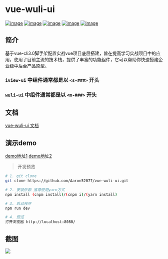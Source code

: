 # vue-wuli-ui

[![image](https://img.shields.io/badge/vue-2.6.6-brightgreen.svg)](https://github.com/vuejs/vue)
[![image](https://img.shields.io/badge/vue--router-3.0.1-brightgreen.svg)](https://github.com/vuejs/vue-router)
[![image](https://img.shields.io/badge/vuex-3.0.1-brightgreen.svg)](https://github.com/vuejs/vuex)
[![image](https://img.shields.io/badge/vue--cli-3.x-brightgreen.svg)](https://cli.vuejs.org/zh/)
[![image](https://img.shields.io/badge/view--design-4.0.0-brightgreen)](https://github.com/view-design/ViewUI)

## 简介

基于vue-cli3.0脚手架配置实战vue项目底层搭建，旨在提高学习实战项目中的应用，使用了目前主流的技术栈，提供了丰富的功能组件，它可以帮助你快速搭建企业级中后台产品原型。

### `iview-ui` 中组件通常都是以 `<s-###>` 开头
### `wuli-ui` 中组件通常都是以 `<m-###>` 开头

## 文档

[vue-wuli-ui 文档](https://aaron52077.github.io/vue-wuli-ui/#/) 

## 演示demo

[demo地址1](http://wuli.sonw.cn)
[demo地址2](http://wuli-admin.gitee.io/vue-iview-dev/#/)

> 开发预览

``` bash
# 1. git clone
git clone https://github.com/Aaron52077/vue-wuli-ui.git

# 2. 安装依赖 推荐使用yarn方式
npm install (cnpm install)/(cnpm i)/(yarn install)

# 3. 启动程序
npm run dev

# 4. 预览
打开浏览器 http://localhost:8080/

```

## 截图
![](https://github.com/Aaron52077/vue-wuli-ui/raw/master/docs/assets/index.jpg) 
